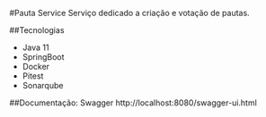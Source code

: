 #Pauta Service
Serviço dedicado a criação e votação de pautas.

##Tecnologias
- Java 11
- SpringBoot
- Docker
- Pitest
- Sonarqube

##Documentação: Swagger
http://localhost:8080/swagger-ui.html